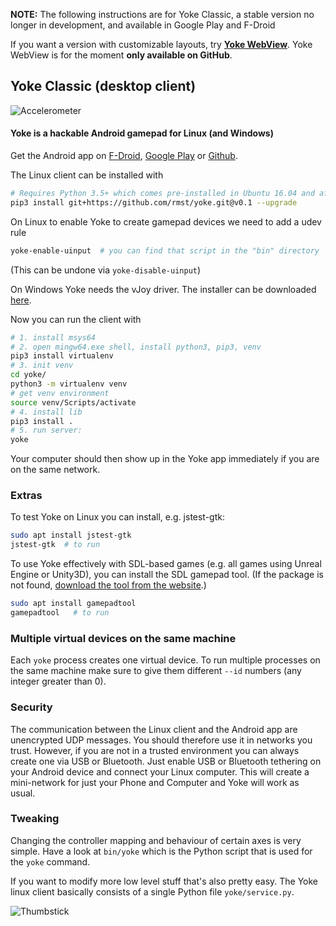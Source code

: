 **NOTE:** The following instructions are for Yoke Classic, a stable version no longer in development, and available in Google Play and F-Droid

If you want a version with customizable layouts, try [**Yoke WebView**](WEBVIEW.md). Yoke WebView is for the moment **only available on GitHub**.

## Yoke Classic (desktop client)

![Accelerometer](media/flightgear.gif)

#### Yoke is a hackable Android gamepad for Linux (and Windows)

Get the Android app on [F-Droid](https://f-droid.org/packages/com.simonramstedt.yoke/), [Google Play](https://play.google.com/store/apps/details?id=com.simonramstedt.yoke) or [Github](https://github.com/rmst/yoke-android).

The Linux client can be installed with
```bash
# Requires Python 3.5+ which comes pre-installed in Ubuntu 16.04 and after.
pip3 install git+https://github.com/rmst/yoke.git@v0.1 --upgrade
```
On Linux to enable Yoke to create gamepad devices we need to add a udev rule
```bash
yoke-enable-uinput  # you can find that script in the "bin" directory
```
(This can be undone via `yoke-disable-uinput`)

On Windows Yoke needs the vJoy driver. The installer can be downloaded [here](https://sourceforge.net/projects/vjoystick/).

Now you can run the client with
```bash
# 1. install msys64
# 2. open mingw64.exe shell, install python3, pip3, venv
pip3 install virtualenv
# 3. init venv
cd yoke/
python3 -m virtualenv venv
# get venv environment
source venv/Scripts/activate
# 4. install lib
pip3 install .
# 5. run server:
yoke
```
Your computer should then show up in the Yoke app immediately if you are on the same network.

### Extras
To test Yoke on Linux you can install, e.g. jstest-gtk:
```bash
sudo apt install jstest-gtk
jstest-gtk  # to run
```

To use Yoke effectively with SDL-based games (e.g. all games using Unreal Engine or Unity3D), you can install the SDL gamepad tool. (If the package is not found, [download the tool from the website](http://generalarcade.com/gamepadtool/).)
```bash
sudo apt install gamepadtool
gamepadtool   # to run
```

### Multiple virtual devices on the same machine
Each `yoke` process creates one virtual device. To run multiple processes on the same machine make sure to give them different `--id` numbers (any integer greater than 0).

### Security
The communication between the Linux client and the Android app are unencrypted UDP messages. You should therefore use it in networks you trust. However, if you are not in a trusted environment you can always create one via USB or Bluetooth. Just enable USB or Bluetooth tethering on your Android device and connect your Linux computer. This will create a mini-network for just your Phone and Computer and Yoke will work as usual.

### Tweaking
Changing the controller mapping and behaviour of certain axes is very simple. Have a look at `bin/yoke` which is the Python script that is used for the `yoke` command.

If you want to modify more low level stuff that's also pretty easy. The Yoke linux client basically consists of a single Python file `yoke/service.py`.

![Thumbstick](media/thumbstick.gif)

